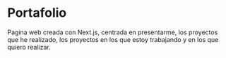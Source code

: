 # Portafolio
Pagina web creada con Next.js, centrada en presentarme, los proyectos que he realizado, los proyectos en los que estoy trabajando y en los que quiero realizar.
